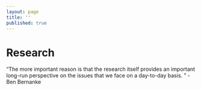 ```yaml
---
layout: page
title: ''
published: true
---
```

# Research 
“The more important reason is that the research itself provides an important long-run perspective on the issues that we face on a day-to-day basis. ” -Ben Bernanke
